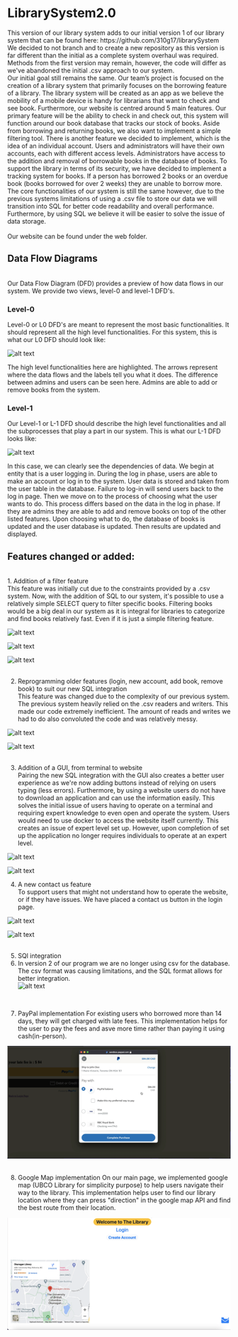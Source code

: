 <H1> LibrarySystem2.0 </H1>
This version of our library system adds to our initial version 1 of our library system that can be found here: https://github.com/310g17/librarySystem</br>
We decided to not branch and to create a new repository as this version is far different than the initial as a complete system overhaul was required. Methods from the first version may remain, however, the code will differ as we've abandoned the initial .csv approach to our system. <br/>
Our initial goal still remains the same. Our team’s project is focused on the creation of a library system that primarily focuses on the borrowing feature of a library. The library system will be created as an app as we believe the mobility of a mobile device is handy for librarians that want to check and see book. Furthermore, our website is centred around 5 main features. Our primary feature will be the ability to check in and check out, this system will function around our book database that tracks our stock of books. Aside from borrowing and returning books, we also want to implement a simple filtering tool. There is another feature we decided to implement, which is the idea of an individual account. Users and administrators will have their own accounts, each with different access levels. Administrators have access to the addition and removal of borrowable books in the database of books. To support the library in terms of its security, we have decided to implement a tracking system for books. If a person has borrowed 2 books or an overdue book (books borrowed for over 2 weeks) they are unable to borrow more. </br>
The core functionalities of our system is still the same however, due to the previous systems limitations of using a .csv file to store our data we will transition into SQL for better code readability and overall performance. Furthermore, by using SQL we believe it will be easier to solve the issue of data storage. <br/>
<br/>
Our website can be found under the web folder.
<H2>Data Flow Diagrams</H2><br/>
Our Data Flow Diagram (DFD) provides a preview of how data flows in our system. We provide two views, level-0 and level-1 DFD's. <br/>
<h3>Level-0</h3>
Level-0 or L0 DFD's are meant to represent the most basic functionalities. It should represent all the high level functionalities. For this system, this is what our L0 DFD should look like: <br/>

![alt text](ReadMeRsc/dfd0.jpeg)<br/>

The high level functionalities here are highlighted. The arrows represent where the data flows and the labels tell you what it does. The difference between admins and users can be seen here. Admins are able to add or remove books from the system. <br/>

<h3>Level-1</h3>
Our Level-1 or L-1 DFD should describe the high level functionalities and all the subprocesses that play a part in our system. This is what our L-1 DFD looks like: <br/>

![alt text](ReadMeRsc/AccountsLogin.png) <br/>

In this case, we can clearly see the dependencies of data. We begin at entity that is a user logging in. During the log in phase, users are able to make an account or log in to the system. User data is stored and taken from the user table in the database. Failure to log-in will send users back to the log in page. Then we move on to the process of choosing what the user wants to do. This process differs based on the data in the log in phase. If they are admins they are able to add and remove books on top of the other listed features. Upon choosing what to do, the database of books is updated and the user database is updated. Then results are updated and displayed. <br/>

<h2>Features changed or added:</h2><br/>
1. Addition of a filter feature<br/>
This feature was initially cut due to the constraints provided by a .csv system. Now, with the addition of SQL to our system, it's possible to use a relatively simple SELECT query to filter specific books. Filtering books would be a big deal in our system as it is integral for libraries to categorize and find books relatively fast. Even if it is just a simple filtering feature. <br/>

![alt text](ReadMeRsc/filter1.jpeg)<br/>

![alt text](ReadMeRsc/filter2.jpeg)<br/>

![alt text](ReadMeRsc/filter3.jpeg)<br/>
<br/>

2. Reprogramming older features (login, new account, add book, remove book) to suit our new SQL integration<br/>
This feature was changed due to the complexity of our previous system. The previous system heavily relied on the .csv readers and writers. This made our code extremely inefficient. The amount of reads and writes we had to do also convoluted the code and was relatively messy. </br>

![alt text](ReadMeRsc/borrow.jpeg)<br/>

![alt text](ReadMeRsc/borrow2.jpeg)<br/>
<br/>

3. Addition of a GUI, from terminal to website <br/>
Pairing the new SQL integration with the GUI also creates a better user experience as we're now adding buttons instead of relying on users typing (less errors). Furthermore, by using a website users do not have to download an application and can use the information easily. This solves the initial issue of users having to operate on a terminal and requiring expert knowledge to even open and operate the system. Users would need to use docker to access the website itself currently. This creates an issue of expert level set up. However, upon completion of set up the application no longer requires individuals to operate at an expert level.<br/>

![alt text](ReadMeRsc/book.jpeg)<br/>

![alt text](ReadMeRsc/book2.jpeg)<br/>

4. A new contact us feature<br/>
To support users that might not understand how to operate the website, or if they have issues. We have placed a contact us button in the login page. <br/>

![alt text](ReadMeRsc/contactUs.jpeg)<br/>

![alt text](ReadMeRsc/email.jpeg)<br/>
<br/>

5. SQl integration<br/>
6. In version 2 of our program we are no longer using csv for the database. The csv format was causing limitations, and the SQL format allows for better integration.<br/> 
![alt text](ReadMeRsc/ddl.png)<br/>
<br/>

7. PayPal implementation 
For existing users who borrowed more than 14 days, they will get charged with late fees. This implementation helps for the user to pay the fees and asve more time rather than paying it using cash(in-person). <br/>

![alt text](ReadMeRsc/paypal.png)<br/>
<br/>

8. Google Map implementation
On our main page, we implemented google map (UBCO Library for simplicity purpose) to help users navigate their way to the library. This implementation helps user to find our library location where they can press "direction" in the google map API and find the best route from their location. 

![alt text](ReadMeRsc/gmap.png)<br/>
